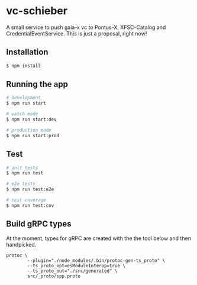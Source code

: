 # vc-schieber

A small service to push gaia-x vc to Pontus-X, XFSC-Catalog and CredentialEventService. This is just a proposal, right now!

## Installation

```bash
$ npm install
```

## Running the app

```bash
# development
$ npm run start

# watch mode
$ npm run start:dev

# production mode
$ npm run start:prod
```

## Test

```bash
# unit tests
$ npm run test

# e2e tests
$ npm run test:e2e

# test coverage
$ npm run test:cov
```

## Build gRPC types

At the moment, types for gRPC are created with the the tool below and then handpicked.

```
protoc \
        --plugin="./node_modules/.bin/protoc-gen-ts_proto" \
        --ts_proto_opt=esModuleInterop=true \
        --ts_proto_out="./src/generated" \
        src/_proto/spp.proto
```
